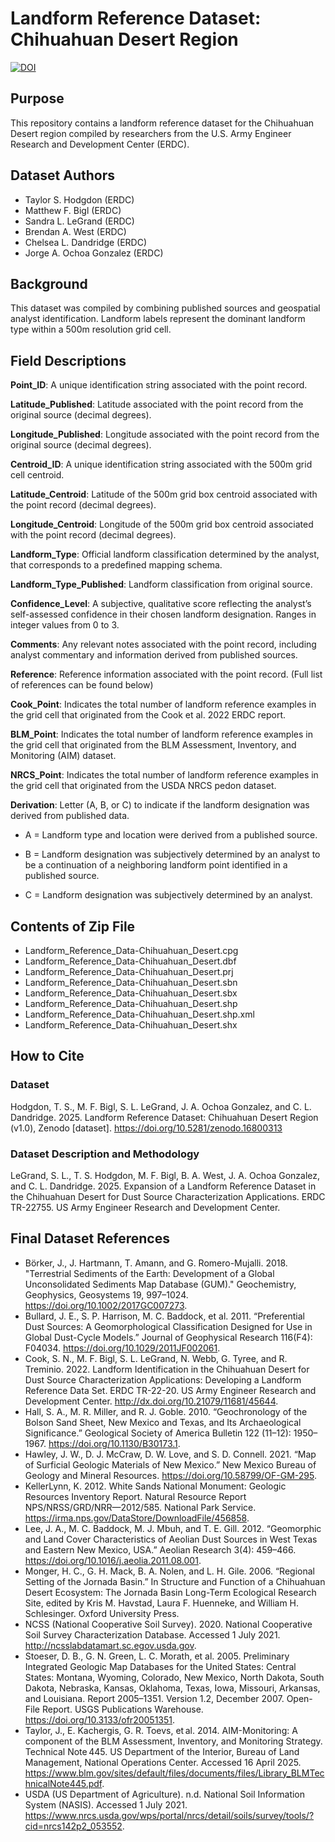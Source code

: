 # Landform Reference Dataset: Chihuahuan Desert Region

[![DOI](https://zenodo.org/badge/DOI/10.5281/zenodo.16800313.svg)](https://doi.org/10.5281/zenodo.16800313)

## Purpose
This repository contains a landform reference dataset for the Chihuahuan Desert region compiled by researchers from the U.S. Army Engineer Research and Development Center (ERDC).

## Dataset Authors
* Taylor S. Hodgdon (ERDC)
* Matthew F. Bigl (ERDC)
* Sandra L. LeGrand (ERDC)
* Brendan A. West (ERDC)
* Chelsea L. Dandridge (ERDC)
* Jorge A. Ochoa Gonzalez (ERDC)

## Background
This dataset was compiled by combining published sources and geospatial analyst identification. Landform labels represent the dominant landform type within a 500m resolution grid cell.

## Field Descriptions
**Point_ID**: A unique identification string associated with the point record.

**Latitude_Published**: Latitude associated with the point record from the original source (decimal degrees). 

**Longitude_Published**: Longitude associated with the point record from the original source (decimal degrees). 

**Centroid_ID**: A unique identification string associated with the 500m grid cell centroid.

**Latitude_Centroid**: Latitude of the 500m grid box centroid associated with the point record (decimal degrees). 

**Longitude_Centroid**: Longitude of the 500m grid box centroid associated with the point record (decimal degrees). 

**Landform_Type**: Official landform classification determined by the analyst, that corresponds to a predefined mapping schema. 

**Landform_Type_Published**: Landform classification from original source.

**Confidence_Level**: A subjective, qualitative score reflecting the analyst’s self-assessed confidence in their chosen landform designation. Ranges in integer values from 0 to 3. 

**Comments**: Any relevant notes associated with the point record, including analyst commentary and information derived from published sources. 

**Reference**: Reference information associated with the point record. (Full list of references can be found below)

**Cook_Point**: Indicates the total number of landform reference examples in the grid cell that originated from the Cook et al. 2022 ERDC report.

**BLM_Point**: Indicates the total number of landform reference examples in the grid cell that originated from the BLM Assessment, Inventory, and Monitoring (AIM) dataset.

**NRCS_Point**: Indicates the total number of landform reference examples in the grid cell that originated from the USDA NRCS pedon dataset.

**Derivation**: Letter (A, B, or C) to indicate if the landform designation was derived from published data. 

* A = Landform type and location were derived from a published source. 

* B = Landform designation was subjectively determined by an analyst to be a continuation of a neighboring landform point identified in a published source. 

* C = Landform designation was subjectively determined by an analyst.

## Contents of Zip File

* Landform_Reference_Data-Chihuahuan_Desert.cpg
* Landform_Reference_Data-Chihuahuan_Desert.dbf
* Landform_Reference_Data-Chihuahuan_Desert.prj
* Landform_Reference_Data-Chihuahuan_Desert.sbn
* Landform_Reference_Data-Chihuahuan_Desert.sbx
* Landform_Reference_Data-Chihuahuan_Desert.shp
* Landform_Reference_Data-Chihuahuan_Desert.shp.xml
* Landform_Reference_Data-Chihuahuan_Desert.shx

## How to Cite

### Dataset
Hodgdon, T. S.,  M. F. Bigl, S. L. LeGrand, J. A. Ochoa Gonzalez, and C. L. Dandridge. 2025. Landform Reference Dataset: Chihuahuan Desert Region (v1.0), Zenodo [dataset]. https://doi.org/10.5281/zenodo.16800313

### Dataset Description and Methodology
LeGrand, S. L., T. S. Hodgdon, M. F. Bigl, B. A. West, J. A. Ochoa Gonzalez, and C. L. Dandridge. 2025. Expansion of a Landform Reference Dataset in the Chihuahuan Desert for Dust Source Characterization Applications. ERDC TR-22755. US Army Engineer Research and Development Center.

## Final Dataset References
* Börker, J., J. Hartmann, T. Amann, and G. Romero-Mujalli. 2018. "Terrestrial Sediments of the Earth: Development of a Global Unconsolidated Sediments Map Database (GUM)." Geochemistry, Geophysics, Geosystems 19, 997–1024. https://doi.org/10.1002/2017GC007273.
* Bullard, J. E., S. P. Harrison, M. C. Baddock, et al. 2011. “Preferential Dust Sources: A Geomorphological Classification Designed for Use in Global Dust-Cycle Models.” Journal of Geophysical Research 116(F4): F04034. https://doi.org/10.1029/2011JF002061.
* Cook, S. N., M. F. Bigl, S. L. LeGrand, N. Webb, G. Tyree, and R. Treminio. 2022. Landform Identification in the Chihuahuan Desert for Dust Source Characterization Applications: Developing a Landform Reference Data Set. ERDC TR-22-20. US Army Engineer Research and Development Center. http://dx.doi.org/10.21079/11681/45644.
* Hall, S. A., M. R. Miller, and R. J. Goble. 2010. “Geochronology of the Bolson Sand Sheet, New Mexico and Texas, and Its Archaeological Significance.” Geological Society of America Bulletin 122 (11–12): 1950–1967. https://doi.org/10.1130/B30173.1. 
* Hawley, J. W., D. J. McCraw, D. W. Love, and S. D. Connell. 2021. “Map of Surficial Geologic Materials of New Mexico.” New Mexico Bureau of Geology and Mineral Resources. https://doi.org/10.58799/OF-GM-295.
* KellerLynn, K. 2012. White Sands National Monument: Geologic Resources Inventory Report. Natural Resource Report NPS/NRSS/GRD/NRR—2012/585. National Park Service. https://irma.nps.gov/DataStore/DownloadFile/456858.
* Lee, J. A., M. C. Baddock, M. J. Mbuh, and T. E. Gill. 2012. “Geomorphic and Land Cover Characteristics of Aeolian Dust Sources in West Texas and Eastern New Mexico, USA.” Aeolian Research 3(4): 459–466. https://doi.org/10.1016/j.aeolia.2011.08.001.
* Monger, H. C., G. H. Mack, B. A. Nolen, and L. H. Gile. 2006. “Regional Setting of the Jornada Basin.” In Structure and Function of a Chihuahuan Desert Ecosystem: The Jornada Basin Long-Term Ecological Research Site, edited by Kris M. Havstad, Laura F. Huenneke, and William H. Schlesinger. Oxford University Press.
* NCSS (National Cooperative Soil Survey). 2020. National Cooperative Soil Survey Characterization Database. Accessed 1 July 2021. http://ncsslabdatamart.sc.egov.usda.gov. 
* Stoeser, D. B., G. N. Green, L. C. Morath, et al. 2005. Preliminary Integrated Geologic Map Databases for the United States: Central States: Montana, Wyoming, Colorado, New Mexico, North Dakota, South Dakota, Nebraska, Kansas, Oklahoma, Texas, Iowa, Missouri, Arkansas, and Louisiana. Report 2005–1351. Version 1.2, December 2007. Open-File Report. USGS Publications Warehouse. https://doi.org/10.3133/ofr20051351.
* Taylor, J., E. Kachergis, G. R. Toevs, et al. 2014. AIM-Monitoring: A component of the BLM Assessment, Inventory, and Monitoring Strategy. Technical Note 445. US Department of the Interior, Bureau of Land Management, National Operations Center. Accessed 16 April 2025. https://www.blm.gov/sites/default/files/documents/files/Library_BLMTechnicalNote445.pdf.
* USDA (US Department of Agriculture). n.d. National Soil Information System (NASIS). Accessed 1 July 2021. https://www.nrcs.usda.gov/wps/portal/nrcs/detail/soils/survey/tools/?cid=nrcs142p2_053552.
